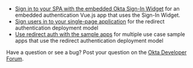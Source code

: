 * [Sign in to your SPA with the embedded Okta Sign-In Widget](/docs/guides/sign-in-to-spa-embedded-widget/vue/main/) for an embedded authentication Vue.js app that uses the Sign-In Widget.
* [Sign users in to your single-page application](/docs/guides/sign-into-spa/vue/main/) for the redirect authentication deployment model
* [Use redirect auth with the sample apps](/docs/guides/sampleapp-oie-redirectauth/) for multiple use case sample apps that use the redirect authentication deployment model

Have a question or see a bug? Post your question on the [Okta Developer Forum](https://devforum.okta.com/).

